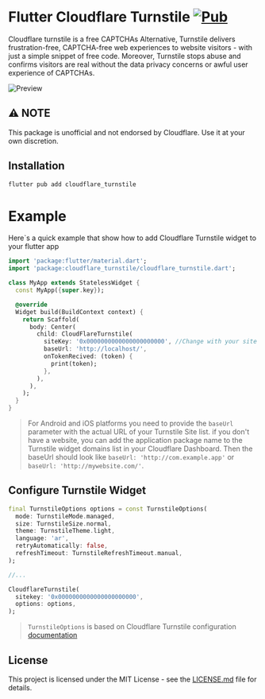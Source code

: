 # Flutter Cloudflare Turnstile [![Pub](https://img.shields.io/pub/v/cloudflare_turnstile.svg)](https://pub.dartlang.org/packages/cloudflare_turnstile)


Cloudflare turnstile is a free CAPTCHAs Alternative, Turnstile delivers frustration-free, CAPTCHA-free web experiences to website visitors - with just a simple snippet of free code. Moreover, Turnstile stops abuse and confirms visitors are real without the data privacy concerns or awful user experience of CAPTCHAs.

![Preview](https://cf-assets.www.cloudflare.com/slt3lc6tev37/2atsfrGgvgOc3DZ91qMlKN/0412afa63e5fac20964377c70c1a9a17/turnstile_gif.gif)



## ⚠️ NOTE

This package is unofficial and not endorsed by Cloudflare. Use it at your own discretion.

## Installation

```sh
flutter pub add cloudflare_turnstile
```

# Example

Here`s a quick example that show how to add Cloudflare Turnstile widget to your flutter app

```dart
import 'package:flutter/material.dart';
import 'package:cloudflare_turnstile/cloudflare_turnstile.dart';

class MyApp extends StatelessWidget {
  const MyApp({super.key});

  @override
  Widget build(BuildContext context) {
    return Scaffold(
      body: Center(
        child: CloudFlareTurnstile(
          siteKey: '0x0000000000000000000000', //Change with your site key
          baseUrl: 'http://localhost/',
          onTokenRecived: (token) {
            print(token);
          },
        ),
      ),
    );
  }
}
```
> For Android and iOS platforms you need to provide the `baseUrl` parameter with the actual URL of your Turnstile Site list. if you don't have a website, you can add the application package name to the Turnstile widget domains list in your Cloudflare Dashboard. Then the baseUrl should look like `baseUrl: 'http://com.example.app'` or `baseUrl: 'http://mywebsite.com/'`.

## Configure Turnstile Widget

```dart
final TurnstileOptions options = const TurnstileOptions(
  mode: TurnstileMode.managed,
  size: TurnstileSize.normal,
  theme: TurnstileTheme.light,
  language: 'ar',
  retryAutomatically: false,
  refreshTimeout: TurnstileRefreshTimeout.manual,
);

//...

CloudflareTurnstile(
  sitekey: '0x0000000000000000000000',
  options: options,
);
```

> `TurnstileOptions` is based on Cloudflare Turnstile configuration [documentation](https://developers.cloudflare.com/turnstile/get-started/client-side-rendering/#configurations)

## License

This project is licensed under the MIT License - see the [LICENSE.md](./LICENSE) file for details.